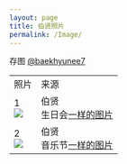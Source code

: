 ```yaml
---
layout: page
title: 伯贤照片
permalink: /Image/
---
```



存图 [@baekhyunee7](https://weibo.com/u/3694863325)



<font size=2>

<div class="row">
    <div class="span4">
        <table>
          <tr>
            <td>照片</td>
            <td>来源</td>
          </tr>
          <tr>
            <td style="vertical-align: middle">1<br><img src="https://github.com/ashincc777/ashincc777.github.io/assets/137311842/77288132-0f53-464f-b262-d8fac01bd26a" /></td>
            <td style="vertical-align: middle">伯贤<br>生日会<a href="https://github.com/ashincc777/ashincc777.github.io/assets/137311842/77288132-0f53-464f-b262-d8fac01bd26a">一样的图片</a></td>
          </tr> 
          <tr>
            <td style="vertical-align: middle">2<br><img src="https://raw.githubusercontent.com/ashincc777/image/main/202306221651861" /></td>
            <td style="vertical-align: middle">伯贤<br>音乐节<a href="https://raw.githubusercontent.com/ashincc777/image/main/202306221651861.jpg">一样的图片</a></td>
          </tr>
        </table>
    </div>
</div>
</font>

